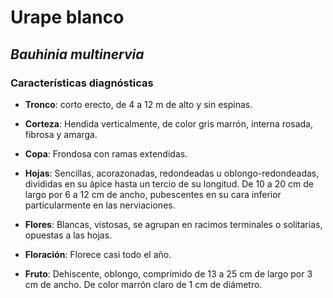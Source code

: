 # Urape blanco
## *_Bauhinia multinervia_*
### Características diagnósticas

* **Tronco**: corto erecto, de 4 a 12 m de alto y sin espinas.

* **Corteza**: Hendida verticalmente, de color gris marrón, interna rosada, fibrosa y amarga.

* **Copa**: Frondosa con ramas extendidas.

* **Hojas**: Sencillas, acorazonadas, redondeadas u oblongo-redondeadas, divididas en su ápice hasta un tercio de su longitud. De 10 a 20 cm de largo por 6 a 12 cm de ancho, pubescentes en su cara inferior particularmente en las nerviaciones.

* **Flores**: Blancas, vistosas, se agrupan en racimos terminales o solitarias, opuestas a las hojas.

* **Floración**: Florece casi todo el año.

* **Fruto**: Dehiscente, oblongo, comprimido de 13 a 25 cm de largo por 3 cm de ancho. De color marrón claro de 1 cm de diámetro.